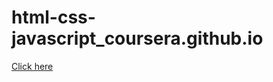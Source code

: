 # html-css-javascript_coursera.github.io
[Click here]( https://janice-jose.github.io/html-css-javascript_coursera.github.io/Module-2)
